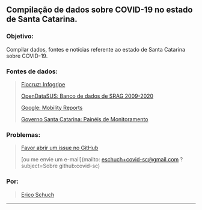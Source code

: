 ## Compilação de dados sobre COVID-19 no estado de Santa Catarina.

### Objetivo:

Compilar dados, fontes e notícias referente ao estado de Santa Catarina sobre COVID-19.


### Fontes de dados:

> [Fiocruz: Infogripe](https://gitlab.procc.fiocruz.br/mave/repo/tree/master/Dados/InfoGripe)
>
> [OpenDataSUS: Banco de dados de SRAG 2009-2020](https://opendatasus.saude.gov.br/dataset?tags=SRAG)
>
> [Google: Mobility Reports](https://www.google.com/covid19/mobility/)
>
> [Governo Santa Catarina: Painéis de Monitoramento](http://transparenciacovid19.sc.gov.br/paineis)


### Problemas:

> [Favor abrir um issue no GitHub](https://github.com/eschuch/covid-sc/issues/new/choose)
>
> [ou me envie um e-mail](mailto: eschuch+covid-sc@gmail.com ?subject=Sobre github:covid-sc)


### Por:

> [Erico Schuch](https://twitter.com/t00rmenta)


---


